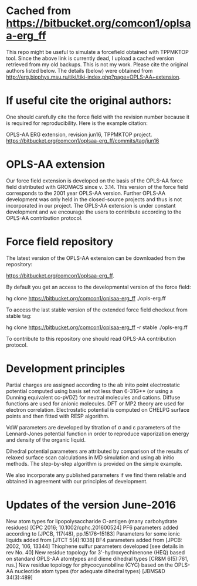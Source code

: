 # Cached from https://bitbucket.org/comcon1/oplsaa-erg_ff
This repo might be useful to simulate a forcefield obtained with TPPMKTOP tool. Since the above link is currently dead, I upload a cached version retrieved from my old backups. This is not my work. Please cite the original authors listed below.
The details (below) were obtained from http://erg.biophys.msu.ru/tiki/tiki-index.php?page=OPLS-AA+extension.

# If useful cite the original authors:

One should carefully cite the force field with the revision number because it is required for reproducibility. Here is the example citation:

OPLS-AA ERG extension, revision jun16, TPPMKTOP project. https://bitbucket.org/comcon1/oplsaa-erg_ff/commits/tag/jun16


# OPLS-AA extension
Our force field extension is developed on the basis of the OPLS-AA force field distributed with GROMACS since v. 3.14. This version of the force field corresponds to the 2001 year OPLS-AA version. Further OPLS-AA development was only held in the closed-source projects and thus is not incorporated in our project. The OPLS-AA extension is under constant development and we encourage the users to contribute according to the OPLS-AA contribution protocol.

# Force field repository

The latest version of the OPLS-AA extension can be downloaded from the repository:

https://bitbucket.org/comcon1/oplsaa-erg_ff.

By default you get an access to the developmental version of the force field:

hg clone https://bitbucket.org/comcon1/oplsaa-erg_ff ./opls-erg.ff

To access the last stable version of the extended force field checkout from stable tag:

hg clone https://bitbucket.org/comcon1/oplsaa-erg_ff -r stable ./opls-erg.ff

To contribute to this repository one should read OPLS-AA contribution protocol.

# Development principles

Partial charges are assigned according to the ab inito point electrostatic potential computed using basis set not less than 6-31G** (or using a Dunning equivalent cc-pVDZ) for neutral molecules and cations. Diffuse functions are used for anionic molecules. DFT or MP2 theory are used for electron correlation. Electrostatic potential is computed on CHELPG surface points and then fitted with RESP algorithm.

VdW parameters are developed by titration of σ and ε parameters of the Lennard-Jones potential function in order to reproduce vaporization energy and density of the organic liquid.

Dihedral potential parameters are attributed by comparison of the results of relaxed surface scan calculations in MD simulation and using ab initio methods. The step-by-step algorithm is provided on the simple example.

We also incorporate any published parameters if we find them reliable and obtained in agreement with our principles of development.

# Updates of the version June-2016

New atom types for lipopolysaccharide O-antigen (many carbohydrate residues) [CPC 2016; 10.1002/cphc.201600524]
PF6 parameters added according to [JPCB, 117(48), pp.15176–15183]
Parameters for some ionic liquids added from [JTCT 5(4):1038]
BF4 parameters added from [JPCB: 2002, 106, 13344]
Thiophene sulfur parameters developed [see details in rev No. 40]
New residue topology for 3'-hydroxyechinenone (HEQ) based on standard OPLS-AA atomtypes and diene dihedral types [CR&M 6(5):761, rus.]
New residue topology for phycocyanobiline (CYC) based on the OPLS-AA nucleotide atom types (for adequate dihedral types) [JBMS&D 34(3):489]



